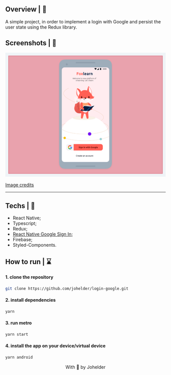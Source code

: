 


## Overview | :book:

A simple project, in order to implement a login with Google and persist the user state using the Redux library.

## Screenshots | 	:camera_flash:
![foxlearn](./.github/foxlearn.png)

[Image credits](https://dribbble.com/shots/9999705-Foxlearn)

---

## Techs | 🚀
- React Native;
- Typescript;
- Redux;
- [React Native Google Sign In](https://github.com/react-native-google-signin/google-signin);
- Firebase;
- Styled-Components.

## How to run | :hourglass:

#### 1. clone the repository

```bash
git clone https://github.com/johelder/login-google.git
```

#### 2. install dependencies

```bash
yarn
```

#### 3. run metro

```bash
yarn start
```

#### 4. install the app on your device/virtual device

```bash
yarn android
```

<p align="center">With 💜 by Johelder</p>

